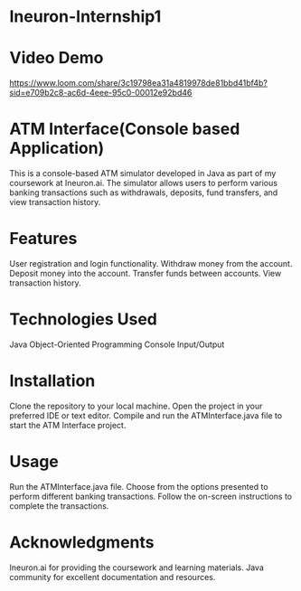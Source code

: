 # Ineuron-Internship1

# Video Demo
https://www.loom.com/share/3c19798ea31a4819978de81bbd41bf4b?sid=e709b2c8-ac6d-4eee-95c0-00012e92bd46

# ATM Interface(Console based Application)
This is a console-based ATM simulator developed in Java as part of my coursework at Ineuron.ai.
The simulator allows users to perform various banking transactions such as withdrawals, deposits, fund transfers, and view transaction history.

# Features
User registration and login functionality.
Withdraw money from the account.
Deposit money into the account.
Transfer funds between accounts.
View transaction history.

# Technologies Used
Java
Object-Oriented Programming
Console Input/Output

# Installation
Clone the repository to your local machine.
Open the project in your preferred IDE or text editor.
Compile and run the ATMInterface.java file to start the ATM Interface project.

# Usage
Run the ATMInterface.java file.
Choose from the options presented to perform different banking transactions.
Follow the on-screen instructions to complete the transactions.

# Acknowledgments
Ineuron.ai for providing the coursework and learning materials.
Java community for excellent documentation and resources.

